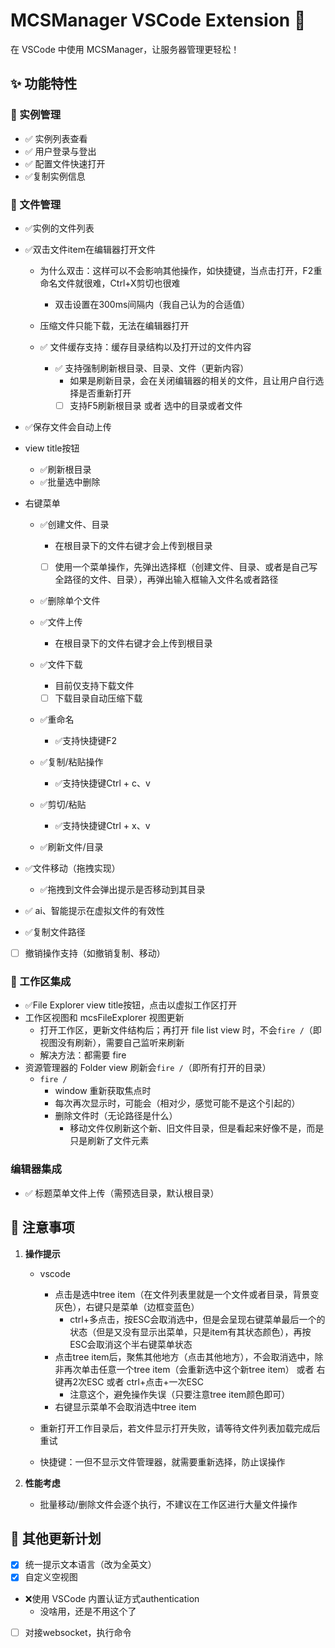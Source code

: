 # MCSManager VSCode Extension 🚀

在 VSCode 中使用 MCSManager，让服务器管理更轻松！

## ✨ 功能特性

### 🔑 实例管理
- ✅ 实例列表查看
- ✅ 用户登录与登出
- ✅ 配置文件快速打开
- ✅复制实例信息

### 📁 文件管理
- ✅实例的文件列表

- ✅双击文件item在编辑器打开文件

  - 为什么双击：这样可以不会影响其他操作，如快捷键，当点击打开，F2重命名文件就很难，Ctrl+X剪切也很难
    - 双击设置在300ms间隔内（我自己认为的合适值）

  - 压缩文件只能下载，无法在编辑器打开
  - ✅ 文件缓存支持：缓存目录结构以及打开过的文件内容
    - ✅ 支持强制刷新根目录、目录、文件（更新内容）
      - 如果是刷新目录，会在关闭编辑器的相关的文件，且让用户自行选择是否重新打开
      - [ ] 支持F5刷新根目录 或者 选中的目录或者文件

- ✅保存文件会自动上传

- view title按钮

  - ✅刷新根目录
  - ✅批量选中删除

- 右键菜单

  - ✅创建文件、目录
    - 在根目录下的文件右键才会上传到根目录
    - [ ] 使用一个菜单操作，先弹出选择框（创建文件、目录、或者是自己写全路径的文件、目录），再弹出输入框输入文件名或者路径


  - ✅删除单个文件

  - ✅文件上传
    - 在根目录下的文件右键才会上传到根目录
  - ✅文件下载
    - 目前仅支持下载文件
    - [ ] 下载目录自动压缩下载

  - ✅重命名
    - ✅支持快捷键F2

  - ✅复制/粘贴操作
    - ✅支持快捷键Ctrl + c、v


  - ✅剪切/粘贴
    - ✅支持快捷键Ctrl + x、v
  - ✅刷新文件/目录
- ✅文件移动（拖拽实现）
  - ✅拖拽到文件会弹出提示是否移动到其目录
- ✅  ai、智能提示在虚拟文件的有效性
- ✅复制文件路径
- [ ] 撤销操作支持（如撤销复制、移动）

### 💼 工作区集成
- ✅File Explorer view title按钮，点击以虚拟工作区打开
- 工作区视图和 mcsFileExplorer 视图更新
  -   打开工作区，更新文件结构后；再打开 file list view 时，不会`fire /`（即视图没有刷新），需要自己监听来刷新
  -   解决方法：都需要 fire
- 资源管理器的 Folder view 刷新会`fire /`（即所有打开的目录）
  - `fire /`
    - window 重新获取焦点时
    - 每次再次显示时，可能会（相对少，感觉可能不是这个引起的）
    - 删除文件时（无论路径是什么）
      - 移动文件仅刷新这个新、旧文件目录，但是看起来好像不是，而是只是刷新了文件元素


### 编辑器集成

- ✅ 标题菜单文件上传（需预选目录，默认根目录）

## 🚨 注意事项

1. **操作提示**

   - vscode

     - 点击是选中tree item（在文件列表里就是一个文件或者目录，背景变灰色），右键只是菜单（边框变蓝色）
       - ctrl+多点击，按ESC会取消选中，但是会呈现右键菜单最后一个的状态（但是又没有显示出菜单，只是item有其状态颜色），再按ESC会取消这个半右键菜单状态
     - 点击tree item后，聚焦其他地方（点击其他地方），不会取消选中，除非再次单击任意一个tree item（会重新选中这个新tree item） 或者 右键再2次ESC 或者 ctrl+点击+一次ESC
       - 注意这个，避免操作失误（只要注意tree item颜色即可）
     - 右键显示菜单不会取消选中tree item

     

   - 重新打开工作目录后，若文件显示打开失败，请等待文件列表加载完成后重试

   - 快捷键：一但不显示文件管理器，就需要重新选择，防止误操作

2. **性能考虑**

   - 批量移动/删除文件会逐个执行，不建议在工作区进行大量文件操作

## 🔄 其他更新计划

- [x] 统一提示文本语言（改为全英文）
- [x] 自定义空视图
- ❌使用 VSCode 内置认证方式authentication
  - 没啥用，还是不用这个了
- [ ] 对接websocket，执行命令
